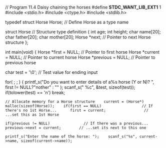 
 // Program 11.4   Daisy chaining the horses #define __STDC_WANT_LIB_EXT1__ 1 #include <stdio.h> #include <ctype.h> #include <stdlib.h>
 
typedef struct Horse Horse;            // Define Horse as a type name
 
struct Horse                           // Structure type definition {  int age;  int height;  char name[20];  char father[20];  char mother[20];  Horse *next;                         // Pointer to next Horse structure };
 
int main(void) {  Horse *first = NULL;                 // Pointer to first horse  Horse *current = NULL;               // Pointer to current horse  Horse *previous = NULL;              // Pointer to previous horse
 
  char test = '\0';                    // Test value for ending input
 
  for( ; ; )  {    printf_s("Do you want to enter details of a%s horse (Y or N)? ",                                       first != NULL?"nother" : "" );    scanf_s(" %c", &test, sizeof(test));    if(tolower(test) == 'n')      break;
 
    // Allocate memory for a Horse structure    current = (Horse*) malloc(sizeof(Horse));    if(first == NULL)                  // If there's no 1st Horse...      first = current;                 // ...set this as 1st Horse
 
    if(previous != NULL)               // If there was a previous...      previous->next = current;        // ...set its next to this one
 
    printf_s("Enter the name of the horse: ");    scanf_s("%s", current->name, sizeof(current->name));
 